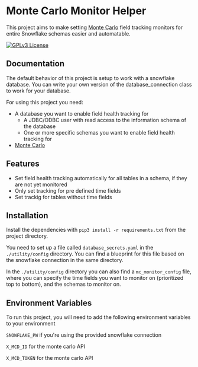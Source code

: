 
# Monte Carlo Monitor Helper

This project aims to make setting [Monte Carlo](https://www.montecarlodata.com) field tracking monitors for entire Snowflake schemas easier and automatable.

[![GPLv3 License](https://img.shields.io/badge/License-GPL%20v3-yellow.svg)](https://opensource.org/licenses/)
## Documentation

The default behavior of this project is setup to work with a snowflake database. You can write your own version of the database_connection class to work for your database.

For using this project you need:

* A database you want to enable field health tracking for
    * A JDBC/ODBC user with read access to the information schema of the database
    * One or more specific schemas you want to enable field health tracking for
* [Monte Carlo](https://www.montecarlodata.com)
## Features

- Set field health tracking automatically for all tables in a schema, if they are not yet monitored
- Only set tracking for pre defined time fields
- Set trackig for tables without time fields

  
## Installation

Install the dependencies with `pip3 install -r requirements.txt` from the project directory.

You need to set up a file called `database_secrets.yaml` in the `./utility/config` directory. You can find a blueprint for this file based on the snowflake connection in the same directory. 

In the `./utility/config` directory you can also find a `mc_monitor_config` file, where you can specify the time fields you want to monitor on (prioritized top to bottom), and the schemas to monitor on.
## Environment Variables

To run this project, you will need to add the following environment variables to your environment

`SNOWFLAKE_PW` if you're using the provided snowflake connection

`X_MCD_ID` for the monte carlo API

`X_MCD_TOKEN` for the monte carlo API

  